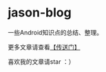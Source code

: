 # jason-blog
一些Android知识点的总结、整理。

更多文章请查看[【传送门】](http://www.jianshu.com/users/c1b4a5542220/latest_articles)

喜欢我的文章请star ：）
